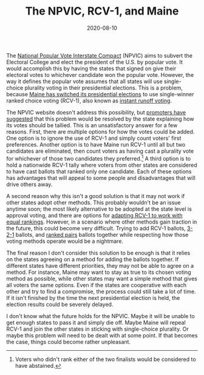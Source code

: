 ﻿---
layout: post
title: "The NPVIC, RCV-1, and Maine"
date: 2020-08-10
---
The [National Popular Vote Interstate Compact](https://www.nationalpopularvote.com/) (NPVIC) aims to subvert the Electoral College and elect the president of the U.S. by popular vote. It would accomplish this by having the states that signed on give their electoral votes to whichever candidate won the popular vote. However, the way it defines the popular vote assumes that all states will use single-choice plurality voting in their presidential elections. This is a problem, because [Maine has switched its presidential elections](https://bangordailynews.com/2020/07/15/politics/maine-to-use-ranked-choice-voting-in-presidential-election-after-gop-veto-effort-fails/) to use single-winner ranked choice voting (RCV-1), also known as [instant runoff voting](https://en.wikipedia.org/wiki/Instant-runoff_voting).

The NPVIC website doesn't address this possibility, but [promoters have suggested](https://www.reddit.com/r/EndFPTP/comments/9k7xpg/how_would_the_npvic_behave_if_a_state_chose_to/e6ypbs1/) that this problem would be resolved by the state explaining how its votes should be tallied. This is an unsatisfactory answer for a few reasons. First, there are multiple options for how the votes could be added. One option is to ignore the use of RCV-1 and simply count voters' first preferences. Another option is to have Maine run RCV-1 until all but two candidates are eliminated, then count voters as having cast a plurality vote for whichever of those two candidates they preferred.[^1] A third option is to hold a nationwide RCV-1 tally where voters from other states are considered to have cast ballots that ranked only one candidate. Each of these options has advantages that will appeal to some people and disadvantages that will drive others away.

A second reason why this isn't a good solution is that it may not work if other states adopt other methods. This probably wouldn't be an issue anytime soon; the most likely alternative to be adopted at the state level is approval voting, and there are options for [adapting RCV-1 to work with equal rankings](https://electowiki.org/wiki/Single_transferable_vote#Ways_of_dealing_with_equal_rankings). However, in a scenario where other methods gain traction in the future, this could become very difficult. Trying to add RCV-1 ballots, [3-2-1](https://electowiki.org/wiki/3-2-1_voting) ballots, and [ranked pairs](https://en.wikipedia.org/wiki/Ranked_pairs) ballots together while respecting how those voting methods operate would be a nightmare.

The final reason I don't consider this solution to be enough is that it relies on the states agreeing on a method for adding the ballots together. If different states have different priorities, they may not be able to agree on a method. For instance, Maine may want to stay as true to its chosen voting method as possible, while other states may want a simple method that gives all voters the same options. Even if the states are cooperative with each other and try to find a compromise, the process could still take a lot of time. If it isn't finished by the time the next presidential election is held, the election results could be severely delayed.

I don't know what the future holds for the NPVIC. Maybe it will be unable to get enough states to pass it and simply die off. Maybe Maine will repeal RCV-1 and join the other states in sticking with single-choice plurality. Or maybe this problem will need to be dealt with at some point. If that becomes the case, things could become rather unpleasant.

[^1]: Voters who didn't rank either of the two finalists would be considered to have abstained.
